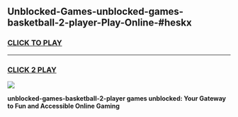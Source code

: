 
## Unblocked-Games-unblocked-games-basketball-2-player-Play-Online-#heskx
<h3>
<a href="https://premium.freeplayer.one?title=unblocked-games-basketball-2-player&ref=27F">CLICK TO PLAY</a></h3>
<hr>

<h3>
<a href="https://premium.freeplayer.one?title=unblocked-games-basketball-2-player&ref=27F">CLICK 2 PLAY</a>
  
</h3>

<a href="https://premium.freeplayer.one?title=unblocked-games-basketball-2-player&ref=27F"><img src="https://clearcache.store/games.png"></a>


**unblocked-games-basketball-2-player games unblocked: Your Gateway to Fun and Accessible Online Gaming**
